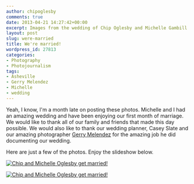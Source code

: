 ```yaml
---
author: chipoglesby
comments: true
date: 2013-04-21 14:27:42+00:00
excerpt: Images from the wedding of Chip Oglesby and Michelle Gambill
layout: post
slug: were-married
title: We're married!
wordpress_id: 27813
categories:
- Photography
- Photojournalism
tags:
- Asheville
- Gerry Melendez
- Michelle
- wedding
---
```


Yeah, I know, I'm a month late on posting these photos. Michelle and I had an amazing wedding and have been enjoying our first month of marriage. We would like to thank all of our family and friends that made this day possible. We would also like to thank our wedding planner, Casey Slate and our amazing photographer [Gerry Melendez](http://www.gerrymelendez.com) for the amazing job he did documenting our wedding. 

Here are just a few of the photos. Enjoy the slideshow below.

[![Chip and Michelle Oglesby get married!](http://farm9.staticflickr.com/8545/8668743052_b88a29eb78_c.jpg)](http://www.flickr.com/photos/chipoglesby/8668743052/)

[![Chip and Michelle Oglesby get married!](http://farm9.staticflickr.com/8529/8668742776_7f51262247_c.jpg)](http://www.flickr.com/photos/chipoglesby/8668742776/)


